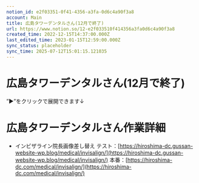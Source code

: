 ```yaml
---
notion_id: e2f03351-0f41-4356-a3fa-0d6c4a90f3a8
account: Main
title: 広島タワーデンタルさん(12月で終了)
url: https://www.notion.so/12-e2f033510f414356a3fa0d6c4a90f3a8
created_time: 2022-12-15T14:37:00.000Z
last_edited_time: 2023-01-15T12:59:00.000Z
sync_status: placeholder
sync_time: 2025-07-12T15:01:15.121035
---
```

# 広島タワーデンタルさん(12月で終了)

”▶︎”をクリックで展開できます↓
# 広島タワーデンタルさん作業詳細
  - インビザライン院長画像差し替え
テスト：[https://hiroshima-dc.gussan-website-wp.blog/medical/invisalign/](https://hiroshima-dc.gussan-website-wp.blog/medical/invisalign/)
本番：[https://hiroshima-dc.com/medical/invisalign/](https://hiroshima-dc.com/medical/invisalign/)